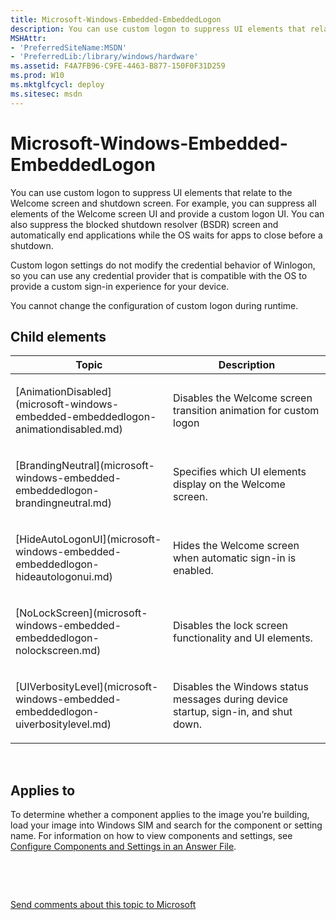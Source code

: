 ```yaml
---
title: Microsoft-Windows-Embedded-EmbeddedLogon
description: You can use custom logon to suppress UI elements that relate to the Welcome screen and shutdown screen.
MSHAttr:
- 'PreferredSiteName:MSDN'
- 'PreferredLib:/library/windows/hardware'
ms.assetid: F4A7FB96-C9FE-4463-B877-150F0F31D259
ms.prod: W10
ms.mktglfcycl: deploy
ms.sitesec: msdn
---
```


# Microsoft-Windows-Embedded-EmbeddedLogon


You can use custom logon to suppress UI elements that relate to the Welcome screen and shutdown screen. For example, you can suppress all elements of the Welcome screen UI and provide a custom logon UI. You can also suppress the blocked shutdown resolver (BSDR) screen and automatically end applications while the OS waits for apps to close before a shutdown.

Custom logon settings do not modify the credential behavior of Winlogon, so you can use any credential provider that is compatible with the OS to provide a custom sign-in experience for your device.

You cannot change the configuration of custom logon during runtime.

## Child elements


<table>
<colgroup>
<col width="50%" />
<col width="50%" />
</colgroup>
<thead>
<tr class="header">
<th>Topic</th>
<th>Description</th>
</tr>
</thead>
<tbody>
<tr class="odd">
<td><p>[AnimationDisabled](microsoft-windows-embedded-embeddedlogon-animationdisabled.md)</p></td>
<td><p>Disables the Welcome screen transition animation for custom logon</p></td>
</tr>
<tr class="even">
<td><p>[BrandingNeutral](microsoft-windows-embedded-embeddedlogon-brandingneutral.md)</p></td>
<td><p>Specifies which UI elements display on the Welcome screen.</p></td>
</tr>
<tr class="odd">
<td><p>[HideAutoLogonUI](microsoft-windows-embedded-embeddedlogon-hideautologonui.md)</p></td>
<td><p>Hides the Welcome screen when automatic sign-in is enabled.</p></td>
</tr>
<tr class="even">
<td><p>[NoLockScreen](microsoft-windows-embedded-embeddedlogon-nolockscreen.md)</p></td>
<td><p>Disables the lock screen functionality and UI elements.</p></td>
</tr>
<tr class="odd">
<td><p>[UIVerbosityLevel](microsoft-windows-embedded-embeddedlogon-uiverbositylevel.md)</p></td>
<td><p>Disables the Windows status messages during device startup, sign-in, and shut down.</p></td>
</tr>
</tbody>
</table>

 

## Applies to


To determine whether a component applies to the image you’re building, load your image into Windows SIM and search for the component or setting name. For information on how to view components and settings, see [Configure Components and Settings in an Answer File](p_wsim.configure_components_and_settings_in_an_answer_file_win8).

 

 

[Send comments about this topic to Microsoft](mailto:wsddocfb@microsoft.com?subject=Documentation%20feedback%20%5Bp_unattend\p_unattend%5D:%20Microsoft-Windows-Embedded-EmbeddedLogon%20%20RELEASE:%20%2810/3/2016%29&body=%0A%0APRIVACY%20STATEMENT%0A%0AWe%20use%20your%20feedback%20to%20improve%20the%20documentation.%20We%20don't%20use%20your%20email%20address%20for%20any%20other%20purpose,%20and%20we'll%20remove%20your%20email%20address%20from%20our%20system%20after%20the%20issue%20that%20you're%20reporting%20is%20fixed.%20While%20we're%20working%20to%20fix%20this%20issue,%20we%20might%20send%20you%20an%20email%20message%20to%20ask%20for%20more%20info.%20Later,%20we%20might%20also%20send%20you%20an%20email%20message%20to%20let%20you%20know%20that%20we've%20addressed%20your%20feedback.%0A%0AFor%20more%20info%20about%20Microsoft's%20privacy%20policy,%20see%20http://privacy.microsoft.com/default.aspx. "Send comments about this topic to Microsoft")




